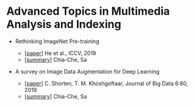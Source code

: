 # Advanced Topics in Multimedia Analysis and Indexing

- Rethinking ImageNet Pre-training
  - [[paper](https://arxiv.org/pdf/1811.08883.pdf)] He et al., ICCV, 2019
  - [[summary](./rethinking_imagenet_pre-training.md)] Chia-Che, Sa

- A survey on Image Data Augmentation for Deep Learning
  - [[paper](https://journalofbigdata.springeropen.com/track/pdf/10.1186/s40537-019-0197-0)] C. Shorten, T. M. Khoshgoftaar, Journal of Big Data 6:60, 2019
  - [[summary](./a_survey_on_image_data_augmentation_for_deep_learning.md)] Chia-Che, Sa
